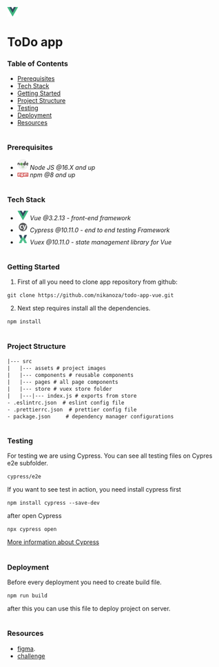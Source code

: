 <img src="readme/vue.png" width="25" style="top: 8px" />

# ToDo app

### Table of Contents
* [Prerequisites](#Prerequisites)
* [Tech Stack](#Tech-Stack)
* [Getting Started](#Getting-Started)
* [Project Structure](#Project-Structure)
* [Testing](#Testing)
* [Deployment](#Deployment)
* [Resources](#Resources)

#
### Prerequisites

* <img src="readme/nodejs.png" width="25" style="top: 8px" /> *Node JS @16.X and up*
* <img src="readme/npm.png" width="25" style="top: 8px" /> *npm @8 and up*

#
### Tech Stack

* <img src="readme/vue.png" width="25" style="top: 8px" /> *Vue @3.2.13 - front-end framework*
* <img src="readme/cypress.png" width="25" style="top: 8px" /> *Cypress @10.11.0 - end to end testing Framework*
* <img src="readme/vuex.png" width="25" style="top: 8px" /> *Vuex @10.11.0 - state management library for Vue*

#
### Getting Started
1. First of all you need to clone app repository from github:
```
git clone https://github.com/nikanoza/todo-app-vue.git
```
2. Next step requires install all the dependencies.

```
npm install
```
#
### Project Structure

```
|--- src
|   |--- assets # project images
|   |--- components # reusable components
|   |--- pages # all page components
|   |--- store # vuex store folder
|   |---|--- index.js # exports from store
- .eslintrc.json  # eslint config file
- .prettierrc.json  # prettier config file
- package.json     # dependency manager configurations
```
#
### Testing

For testing we are using Cypress. You can see all testing files on Cypres e2e subfolder.
```
cypress/e2e
```
If you want to see test in action, you need install cypress first

```
npm install cypress --save-dev
```
after open Cypress
```
npx cypress open
``` 
[More information about Cypress](https://www.cypress.io)

#
### Deployment
Before every deployment you need to create build file.
```
npm run build
```
after this you can use this file to deploy project on server.

#
### Resources
* [figma](https://www.figma.com/file/4oLHA5cl4VWGxgg4Ev0aP1/todo-app?node-id=0%3A1).
* [challenge](https://www.frontendmentor.io/challenges/todo-app-Su1_KokOW)
